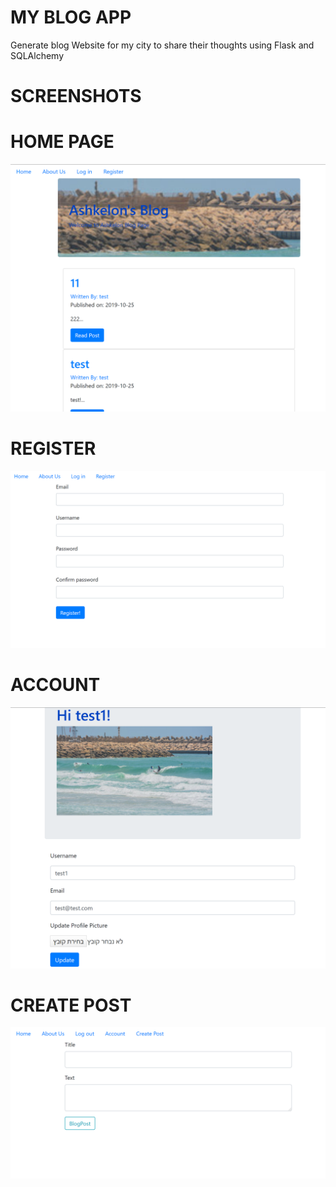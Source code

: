 # MY BLOG APP

Generate blog Website for my city to share their thoughts
using Flask and SQLAlchemy  <br>

# SCREENSHOTS

<h1> HOME PAGE </h1>

![HomePage](https://github.com/danah2139/myblogapp/blob/master/myblog/static/screenshots/HomePage.png "HomePage")


<h1> REGISTER </h1>

![Register](https://github.com/danah2139/myblogapp/blob/master/myblog/static/screenshots/register.png "Register")


<h1> ACCOUNT </h1>

![ACCOUNT](https://github.com/danah2139/myblogapp/blob/master/myblog/static/screenshots/account.png "ACCOUNT")

<h1> CREATE POST </h1>

![CREATE POST](https://github.com/danah2139/myblogapp/blob/master/myblog/static/screenshots/createPost.png "CREATE POST")


